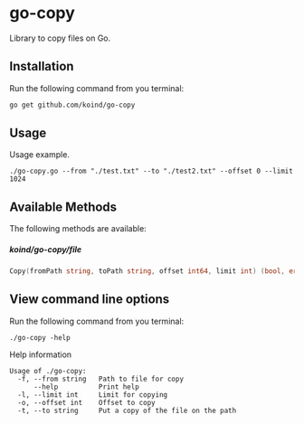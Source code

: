 # go-copy

Library to copy files on Go.


## Installation

Run the following command from you terminal:

```bash
go get github.com/koind/go-copy
```

## Usage

Usage example.

```
./go-copy.go --from "./test.txt" --to "./test2.txt" --offset 0 --limit 1024
```

## Available Methods

The following methods are available:

##### koind/go-copy/file

```go
Copy(fromPath string, toPath string, offset int64, limit int) (bool, error)
```

## View command line options

Run the following command from you terminal:
```
./go-copy -help
```

Help information

```
Usage of ./go-copy:
  -f, --from string   Path to file for copy
      --help          Print help
  -l, --limit int     Limit for copying
  -o, --offset int    Offset to copy
  -t, --to string     Put a copy of the file on the path
```